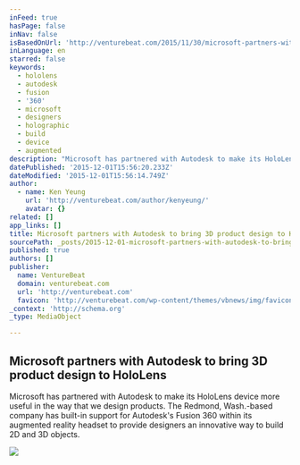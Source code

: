 ```yaml
---
inFeed: true
hasPage: false
inNav: false
isBasedOnUrl: 'http://venturebeat.com/2015/11/30/microsoft-partners-with-autodesk-to-bring-3d-product-design-to-hololens/'
inLanguage: en
starred: false
keywords:
  - hololens
  - autodesk
  - fusion
  - '360'
  - microsoft
  - designers
  - holographic
  - build
  - device
  - augmented
description: "Microsoft has partnered with Autodesk to make its HoloLens device more useful in the way that we design products. The Redmond, Wash.-based company has built-in support for Autodesk's Fusion 360 within its augmented reality headset to provide designers an innovative way to build 2D and 3D objects."
datePublished: '2015-12-01T15:56:20.233Z'
dateModified: '2015-12-01T15:56:14.749Z'
author:
  - name: Ken Yeung
    url: 'http://venturebeat.com/author/kenyeung/'
    avatar: {}
related: []
app_links: []
title: Microsoft partners with Autodesk to bring 3D product design to HoloLens
sourcePath: _posts/2015-12-01-microsoft-partners-with-autodesk-to-bring-3d-product-design.md
published: true
authors: []
publisher:
  name: VentureBeat
  domain: venturebeat.com
  url: 'http://venturebeat.com'
  favicon: 'http://venturebeat.com/wp-content/themes/vbnews/img/favicon.ico'
_context: 'http://schema.org'
_type: MediaObject

---
```

<article style=""><h1>Microsoft partners with Autodesk to bring 3D product design to HoloLens</h1><p>Microsoft has partnered with Autodesk to make its HoloLens device more useful in the way that we design products. The Redmond, Wash.-based company has built-in support for Autodesk's Fusion 360 within its augmented reality headset to provide designers an innovative way to build 2D and 3D objects.</p><img src="http://i0.wp.com/venturebeat.com/wp-content/uploads/2015/11/6a017c3334c51a970b01b7c7f2f53d970b.jpg?fit=780%2C9999" /></article>
